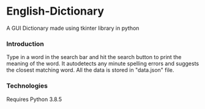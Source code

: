 # English-Dictionary
A GUI Dictionary made using tkinter library in python

### Introduction
Type in a word in the search bar and hit the search button to print the meaning of the word. 
It autodetects any minute spelling errors and suggests the closest matching word.
All the data is stored in "data.json" file.

### Technologies 
Requires Python 3.8.5
